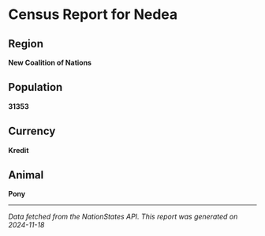 
# Census Report for Nedea

## Region
**New Coalition of Nations**

## Population
**31353**

## Currency
**Kredit**

## Animal
**Pony**

---

*Data fetched from the NationStates API.*
*This report was generated on 2024-11-18*
